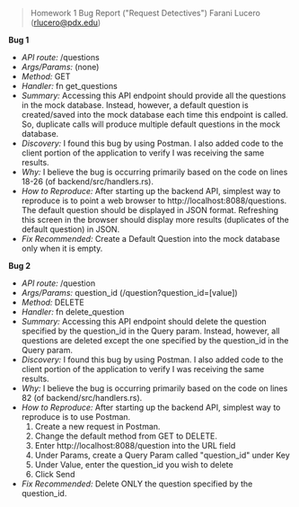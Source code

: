 


> Homework 1 Bug Report  ("Request Detectives")
> Farani Lucero (rlucero@pdx.edu)


**Bug 1**
- *API route:* /questions
- *Args/Params:* (none)
- *Method:* GET
- *Handler:* fn get_questions
- *Summary:* Accessing this API endpoint should provide all the questions in the mock database. Instead, however, a default question is created/saved into the mock database each time this endpoint is called. So, duplicate calls will produce multiple default questions in the mock database.
- *Discovery:* I found this bug by using Postman. I also added code to the client portion of the application to verify I was receiving the same results.
- *Why:* I believe the bug is occurring primarily based on the code on lines 18-26 (of backend/src/handlers.rs).
- *How to Reproduce:* After starting up the backend API, simplest way to reproduce is to point a web browser to http://localhost:8088/questions. The default question should be displayed in JSON format. Refreshing this screen in the browser should display more results (duplicates of the default question) in JSON.
- *Fix Recommended:* Create a Default Question into the mock database only when it is empty.


**Bug 2**
- *API route:* /question
- *Args/Params:* question_id (/question?question_id=[value])
- *Method:* DELETE
- *Handler:* fn delete_question
- *Summary:* Accessing this API endpoint should delete the question specified by the question_id in the Query param. Instead, however, all questions are deleted except the one specified by the question_id in the Query param.
- *Discovery:* I found this bug by using Postman. I also added code to the client portion of the application to verify I was receiving the same results.
- *Why:* I believe the bug is occurring primarily based on the code on lines 82 (of backend/src/handlers.rs).
- *How to Reproduce:* After starting up the backend API, simplest way to reproduce is to use Postman.
	1. Create a new request in Postman.
	2. Change the default method from GET to DELETE.
	3. Enter http://localhost:8088/question into the URL field
	4. Under Params, create a Query Param called "question_id" under Key
	5. Under Value, enter the question_id you wish to delete
	6. Click Send
- *Fix Recommended:* Delete ONLY the question specified by the question_id.
